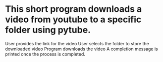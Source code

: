 # This short program downloads a video from youtube to a specific folder using pytube.
User provides the link for the video
User selects the folder to store the downloaded video
Program downloads the video
A completion message is printed once the process is completed.